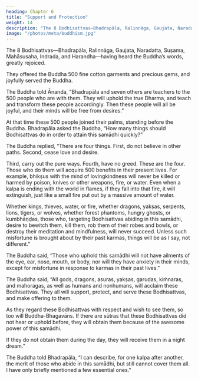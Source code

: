 ```yaml
---
heading: Chapter 6
title: "Support and Protection"
weight: 14
description: "The 8 Bodhisattvas—Bhadrapāla, Ralinnāga, Gaujata, Naradatta, Suṣama, Mahāsusaha, Indrada, and Harandha—having heard the Buddha’s words, greatly rejoiced"
image: "/photos/meta/buddhism.jpg"
---
```



The 8 Bodhisattvas—Bhadrapāla, Ralinnāga, Gaujata, Naradatta, Suṣama, Mahāsusaha, Indrada, and Harandha—having heard the Buddha’s words, greatly rejoiced. 

They offered the Buddha 500 fine cotton garments and precious gems, and joyfully served the Buddha.

The Buddha told Ānanda, “Bhadrapāla and seven others are teachers to the 500 people who are with them. They will uphold the true Dharma, and teach and transform these people accordingly. Then these people will all be joyful, and their minds will be free from desires.”

At that time these 500 people joined their palms, standing before the Buddha. Bhadrapāla asked the Buddha, “How many things should Bodhisattvas do in order to attain this samādhi quickly?”

The Buddha replied, “There are four things. First, do not believe in other paths. Second, cease love and desire. 

Third, carry out the pure ways. Fourth, have no greed. These are the four. Those who do them will acquire 500 benefits in their present lives. For example, bhikṣus with the mind of lovingkindness will never be killed or harmed by poison, knives or other weapons, fire, or water. Even when a kalpa is ending with the world in flames, if they fall into that fire, it will extinguish, just like a small fire put out by a massive amount of water. 

Whether kings, thieves, water, or fire, whether dragons, yakṣas, serpents, lions, tigers, or wolves, whether forest phantoms, hungry ghosts, or kumbhāṇḍas, those who, targeting Bodhisattvas abiding in this samādhi, desire to bewitch them, kill them, rob them of their robes and bowls, or destroy their meditation and mindfulness, will never succeed. Unless such misfortune is brought about by their past karmas, things will be as I say, not different.”

The Buddha said, “Those who uphold this samādhi will not have ailments of the eye, ear, nose, mouth, or body, nor will they have anxiety in their minds, except for misfortune in response to karmas in their past lives.”

The Buddha said, “All gods, dragons, asuras, yakṣas, garuḍas, kiṁnaras, and mahoragas, as well as humans and nonhumans, will acclaim these Bodhisattvas. They all will support, protect, and serve these Bodhisattvas, and make offering to them. 

As they regard these Bodhisattvas with respect and wish to see them, so too will Buddha-Bhagavāns. If there are sūtras that these Bodhisattvas did not hear or uphold before, they will obtain them because of the awesome power of this samādhi. 

If they do not obtain them during the day, they will receive them in a night dream.”

The Buddha told Bhadrapāla, “I can describe, for one kalpa after another, the merit of those who abide in this samādhi, but still cannot cover them all. I have only briefly mentioned a few essential ones.”
